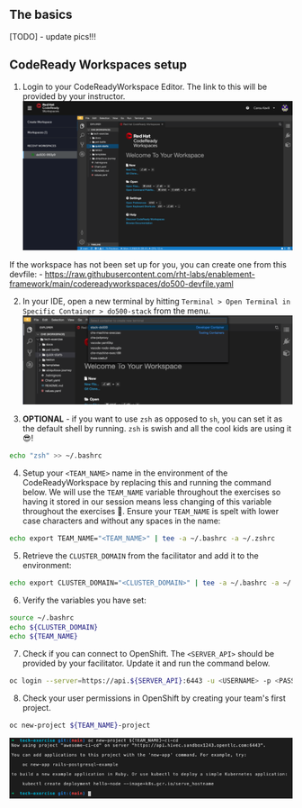 ## The basics
[TODO] - update pics!!! 

## CodeReady Workspaces setup

1. Login to your CodeReadyWorkspace Editor. The link to this will be provided by your instructor.
![crw](./images/crw.png)

  If the workspace has not been set up for you, you can create one from this devfile:
    - https://raw.githubusercontent.com/rht-labs/enablement-framework/main/codereadyworkspaces/do500-devfile.yaml

2. In your IDE, open a new terminal by hitting `Terminal > Open Terminal in Specific Container > do500-stack` from the menu.
![new-terminal](./images/new-terminal.png)

3. <strong>OPTIONAL</strong> - if you want to use `zsh` as opposed to `sh`, you can set it as the default shell by running. `zsh` is swish and all the cool kids are using it 😎!
```bash
echo "zsh" >> ~/.bashrc
```

4. Setup your `<TEAM_NAME>` name in the environment of the CodeReadyWorkspace by replacing this and running the command below. We will use the `TEAM_NAME` variable throughout the exercises so having it stored in our session means less changing of this variable throughout the exercises 💪. Ensure your `TEAM_NAME` is spelt with lower case characters and without any spaces in the name:
```bash
echo export TEAM_NAME="<TEAM_NAME>" | tee -a ~/.bashrc -a ~/.zshrc
```

5. Retrieve the `CLUSTER_DOMAIN` from the facilitator and add it to the environment:
```bash
echo export CLUSTER_DOMAIN="<CLUSTER_DOMAIN>" | tee -a ~/.bashrc -a ~/.zshrc
```

6. Verify the variables you have set:
```bash
source ~/.bashrc
echo ${CLUSTER_DOMAIN}
echo ${TEAM_NAME}
```

7. Check if you can connect to OpenShift. The `<SERVER_API>` should be provided by your facilitator. Update it and run the command below. 
```bash
oc login --server=https://api.${SERVER_API}:6443 -u <USERNAME> -p <PASSWORD>
```

8. Check your user permissions in OpenShift by creating your team's first project. 
```bash
oc new-project ${TEAM_NAME}-project
```
![new-project](./images/new-project.png)